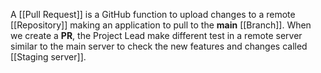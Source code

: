 A [[Pull Request]] is a GitHub function to upload changes to a remote [[Repository]] making an application to pull to the **main** [[Branch]]. When we create a **PR**, the Project Lead make different test in a remote server similar to the main server to check the new features and changes called [[Staging server]]. 
